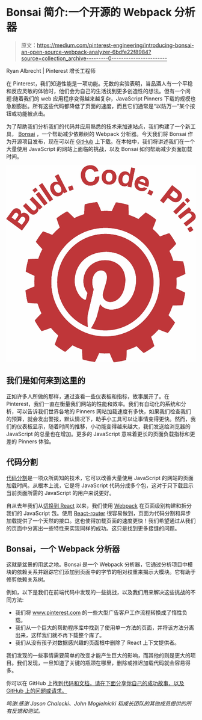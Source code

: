 # Bonsai 简介:一个开源的 Webpack 分析器

> 原文：<https://medium.com/pinterest-engineering/introducing-bonsai-an-open-source-webpack-analyzer-6bdfe22f8984?source=collection_archive---------0----------------------->

Ryan Albrecht | Pinterest 增长工程师

在 Pinterest，我们知道性能是一项功能。无数的实验表明，当品酒人有一个平稳和反应灵敏的体验时，他们会为自己的生活找到更多创造性的想法。但有一个问题:随着我们的 web 应用程序变得越来越复杂，JavaScript Pinners 下载的规模也急剧膨胀。所有这些代码都降低了页面的速度，而且它们通常是“以防万一”某个按钮或功能被点击。

为了帮助我们分析我们的代码并应用熟悉的技术来加速站点，我们构建了一个新工具， [Bonsai](https://pinterest.github.io/bonsai/analyze/) ，一个帮助减少依赖树的 Webpack 分析器。今天我们将 Bonsai 作为开源项目发布，现在可以在 [GitHub](https://github.com/pinterest/bonsai) 上下载。在本帖中，我们将讲述我们在一个大量使用 JavaScript 的网站上面临的挑战，以及 Bonsai 如何帮助减少页面加载时间。

![](img/104b424b4302ca6888f1ee6f6d354802.png)

## 我们是如何来到这里的

正如许多人所做的那样，通过查看一些仪表板和指标，故事展开了。在 Pinterest，我们一直在衡量我们网站的性能和效率。我们有自动化的系统和分析，可以告诉我们世界各地的 Pinners 网站加载速度有多快，如果我们检查我们的预算，就会发出警报，默认情况下，助手小工具可以让事情变得更快。然而，我们的仪表板显示，随着时间的推移，小功能变得越来越大，我们发送给浏览器的 JavaScript 的总量也在增加。更多的 JavaScript 意味着更长的页面负载指标和更差的 Pinners 体验。

## 代码分割

[代码分割](https://webpack.js.org/guides/code-splitting/)是一项众所周知的技术，它可以改善大量使用 JavaScript 的网站的页面加载时间。从根本上说，它是将 JavaScript 代码分成多个包，这对于只下载显示当前页面所需的 JavaScript 的用户来说更好。

自从去年我们从[切换到 React](/@Pinterest_Engineering/how-we-switched-our-template-rendering-engine-to-react-a799a3d540b0) 以来，我们使用 [Webpack](https://webpack.github.io/) 在页面级别构建和拆分我们的 JavaScript 包。使用 [React-router](https://github.com/ReactTraining/react-router/blob/master/packages/react-router-dom/docs/guides/code-splitting.md) 很容易做到，页面为代码分割和异步加载提供了一个天然的接口。这也使得加载页面的速度更快！我们希望通过从我们的页面中分离出一些特性来实现同样的成功。这只是找到更多接缝的问题。

## Bonsai，一个 Webpack 分析器

这就是盆景的用武之地。Bonsai 是一个 Webpack 分析器，它通过分析项目中模块的依赖关系并跟踪它们添加到页面中的字节的相对权重来揭示大模块。它有助于修剪依赖关系树。

例如，以下是我们在前端代码中发现的一些挑战，以及我们用来解决这些挑战的不同方法:

*   我们将 www.pinterest.com 的一些大型广告客户工作流程转换成了惰性负载。
*   我们从一个巨大的帮助程序库中找到了使用单一方法的页面，并将该方法分离出来，这样我们就不再下载整个库了。
*   我们从没有孩子对数据感兴趣的页面根中删除了 React 上下文提供者。

我们发现的一些事情需要简单的改变才能产生巨大的影响，而其他的则是更大的项目。我们发现，一旦知道了关键的瓶颈在哪里，删除或推迟加载代码就会容易得多。

你可以在 GitHub 上找到[代码和文档，请在下面分享你自己的成功故事，以及 GitHub 上的问题或请求。](https://pinterest.github.io/bonsai/)

*鸣谢:感谢 Jason Chalecki、John Mogielnicki 和成长团队的其他成员提供的所有反馈和测试。*